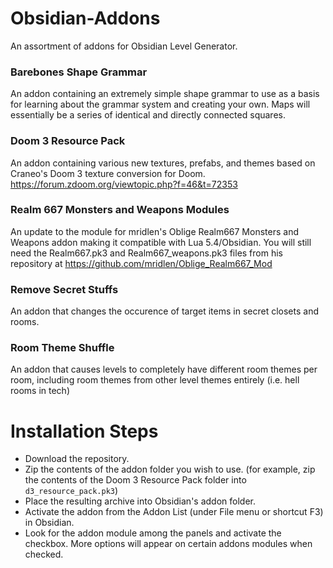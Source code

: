 # Obsidian-Addons
An assortment of addons for Obsidian Level Generator.

### Barebones Shape Grammar
An addon containing an extremely simple shape grammar to use as a basis for learning about the grammar system and creating your own. Maps will essentially be
a series of identical and directly connected squares.

### Doom 3 Resource Pack
An addon containing various new textures, prefabs, and themes based on Craneo's Doom 3 texture conversion for Doom. https://forum.zdoom.org/viewtopic.php?f=46&t=72353

### Realm 667 Monsters and Weapons Modules
An update to the module for mridlen's Oblige Realm667 Monsters and Weapons addon making it compatible with Lua 5.4/Obsidian. You will still need the Realm667.pk3 and Realm667_weapons.pk3 files from his repository at https://github.com/mridlen/Oblige_Realm667_Mod

### Remove Secret Stuffs
An addon that changes the occurence of target items in secret closets and rooms.

### Room Theme Shuffle
An addon that causes levels to completely have different room themes per room, including room themes from other level themes entirely (i.e. hell rooms in tech)

# Installation Steps
* Download the repository.
* Zip the contents of the addon folder you wish to use. (for example, zip the contents of the Doom 3 Resource Pack folder into `d3_resource_pack.pk3`)
* Place the resulting archive into Obsidian's addon folder.
* Activate the addon from the Addon List (under File menu or shortcut F3) in Obsidian.
* Look for the addon module among the panels and activate the checkbox. More options will appear on certain addons modules when checked.
